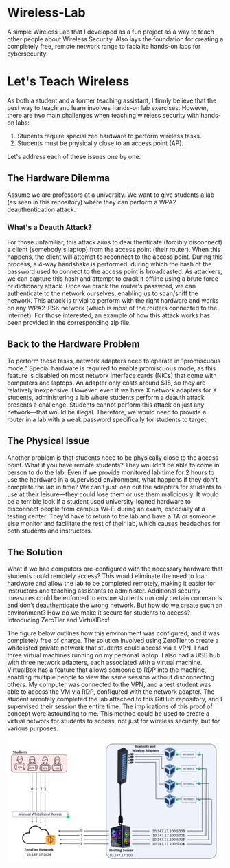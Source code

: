 # Wireless-Lab
A simple Wireless Lab that I developed as a fun project as a way to teach other people about Wireless Security. Also lays the foundation for creating a completely free, remote network range to facialite hands-on labs for cybersecurity.

# Let's Teach Wireless
As both a student and a former teaching assistant, I firmly believe that the best way to teach and learn involves hands-on lab exercises. However, there are two main challenges when teaching wireless security with hands-on labs:

1. Students require specialized hardware to perform wireless tasks.
2. Students must be physically close to an access point (AP).

Let's address each of these issues one by one.

## The Hardware Dilemma
Assume we are professors at a university. We want to give students a lab (as seen in this repository) where they can perform a WPA2 deauthentication attack.

### What's a Deauth Attack?
For those unfamiliar, this attack aims to deauthenticate (forcibly disconnect) a client (somebody's laptop) from the access point (their router). When this happens, the client will attempt to reconnect to the access point. During this process, a 4-way handshake is performed, during which the hash of the password used to connect to the access point is broadcasted. As attackers, we can capture this hash and attempt to crack it offline using a brute force or dictionary attack. Once we crack the router's password, we can authenticate to the network ourselves, enabling us to scan/sniff the network. This attack is trivial to perform with the right hardware and works on any WPA2-PSK network (which is most of the routers connected to the internet). For those interested, an example of how this attack works has been provided in the corresponding zip file.

## Back to the Hardware Problem
To perform these tasks, network adapters need to operate in "promiscuous mode." Special hardware is required to enable promiscuous mode, as this feature is disabled on most network interface cards (NICs) that come with computers and laptops. An adapter only costs around $15, so they are relatively inexpensive. However, even if we have X network adapters for X students, administering a lab where students perform a deauth attack presents a challenge. Students cannot perform this attack on just any network—that would be illegal. Therefore, we would need to provide a router in a lab with a weak password specifically for students to target.

## The Physical Issue
Another problem is that students need to be physically close to the access point. What if you have remote students? They wouldn't be able to come in person to do the lab. Even if we provide monitored lab time for 2 hours to use the hardware in a supervised environment, what happens if they don't complete the lab in time? We can't just loan out the adapters for students to use at their leisure—they could lose them or use them maliciously. It would be a terrible look if a student used university-loaned hardware to disconnect people from campus Wi-Fi during an exam, especially at a testing center. They'd have to return to the lab and have a TA or someone else monitor and facilitate the rest of their lab, which causes headaches for both students and instructors.

## The Solution
What if we had computers pre-configured with the necessary hardware that students could remotely access? This would eliminate the need to loan hardware and allow the lab to be completed remotely, making it easier for instructors and teaching assistants to administer. Additional security measures could be enforced to ensure students run only certain commands and don't deauthenticate the wrong network. But how do we create such an environment? How do we make it secure for students to access? Introducing ZeroTier and VirtualBox!

The figure below outlines how this environment was configured, and it was completely free of charge. The solution involved using ZeroTier to create a whitelisted private network that students could access via a VPN. I had three virtual machines running on my personal laptop. I also had a USB hub with three network adapters, each associated with a virtual machine. VirtualBox has a feature that allows someone to RDP into the machine, enabling multiple people to view the same session without disconnecting others. My computer was connected to the VPN, and a test student was able to access the VM via RDP, configured with the network adapter. The student remotely completed the lab attached to this GitHub repository, and I supervised their session the entire time. The implications of this proof of concept were astounding to me. This method could be used to create a virtual network for students to access, not just for wireless security, but for various purposes.

![Alt text](/Screenshot.png?raw=true "Diagram")
